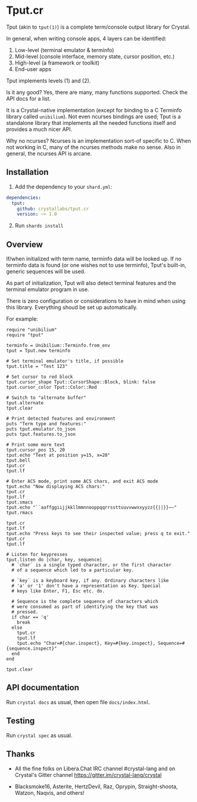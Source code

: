 # Tput.cr

Tput (akin to `tput(1)`) is a complete term/console output library for Crystal.

In general, when writing console apps, 4 layers can be identified:

1. Low-level (terminal emulator & terminfo)
1. Mid-level (console interface, memory state, cursor position, etc.)
1. High-level (a framework or toolkit)
1. End-user apps

Tput implements levels (1) and (2).

Is it any good? Yes, there are many, many functions supported. Check the API
docs for a list.

It is a Crystal-native implementation (except for binding to a C Terminfo library
called `unibilium`). Not even ncurses bindings are used; Tput is a standalone
library that implements all the needed functions itself and provides a much nicer
API.

Why no ncurses? Ncurses is an implementation sort-of specific to C. When not working
in C, many of the ncurses methods make no sense. Also in general, the ncurses API is arcane.

## Installation

1. Add the dependency to your `shard.yml`:

```yaml
dependencies:
  tput:
    github: crystallabs/tput.cr
    version: ~> 1.0
```

2. Run `shards install`

## Overview

If/when initialized with term name, terminfo data will be looked up. If no terminfo
data is found (or one wishes not to use terminfo), Tput's built-in, generic sequences
will be used.

As part of initialization, Tput will also detect terminal features and the
terminal emulator program in use.

There is zero configuration or considerations to have in mind when using
this library. Everything shoud be set up automatically.

For example:

```cr
require "unibilium"
require "tput"

terminfo = Unibilium::Terminfo.from_env
tput = Tput.new terminfo

# Set terminal emulator's title, if possible
tput.title = "Test 123"

# Set cursor to red block
tput.cursor_shape Tput::CursorShape::Block, blink: false
tput.cursor_color Tput::Color::Red

# Switch to "alternate buffer"
tput.alternate
tput.clear

# Print detected features and environment
puts "Term type and features:"
puts tput.emulator.to_json
puts tput.features.to_json

# Print some more text
tput.cursor_pos 15, 20
tput.echo "Text at position y=15, x=20"
tput.bell
tput.cr
tput.lf

# Enter ACS mode, print some ACS chars, and exit ACS mode
tput.echo "Now displaying ACS chars:"
tput.cr
tput.lf
tput.smacs
tput.echo "``aaffggiijjkkllmmnnooppqqrrssttuuvvwwxxyyzz{{||}}~~"
tput.rmacs

tput.cr
tput.lf
tput.echo "Press keys to see their inspected value; press q to exit."
tput.cr
tput.lf

# Listen for keypresses
tput.listen do |char, key, sequence|
  # `char` is a single typed character, or the first character
  # of a sequence which led to a particular key.

  # `key` is a keyboard key, if any. Ordinary characters like
  # 'a' or '1' don't have a representation as Key. Special
  # keys like Enter, F1, Esc etc. do.

  # Sequence is the complete sequence of characters which
  # were consumed as part of identifying the key that was
  # pressed.
  if char == 'q'
    break
  else
    tput.cr
    tput.lf
    tput.echo "Char=#{char.inspect}, Key=#{key.inspect}, Sequence=#{sequence.inspect}"
  end
end

tput.clear
```

## API documentation

Run `crystal docs` as usual, then open file `docs/index.html`.

## Testing

Run `crystal spec` as usual.

## Thanks

* All the fine folks on Libera.Chat IRC channel #crystal-lang and on Crystal's Gitter channel https://gitter.im/crystal-lang/crystal

* Blacksmoke16, Asterite, HertzDevil, Raz, Oprypin, Straight-shoota, Watzon, Naqvis, and others!

